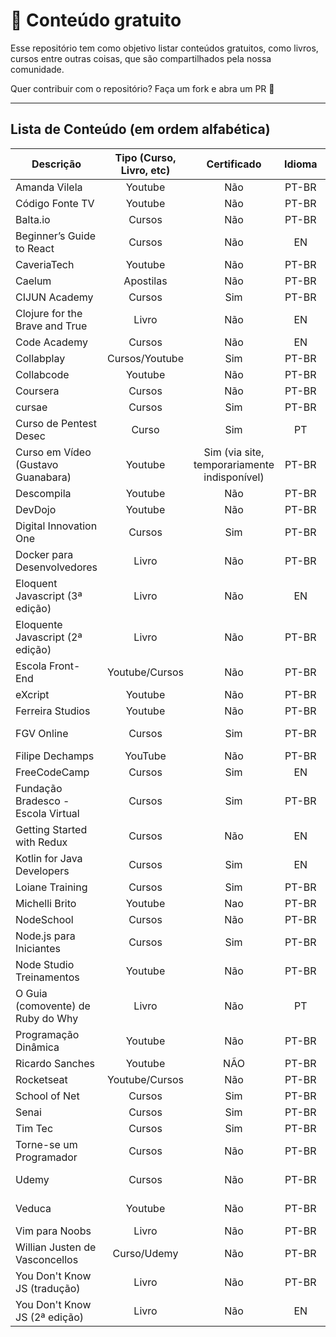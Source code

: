 # 📌 Conteúdo gratuito

Esse repositório tem como objetivo listar conteúdos gratuitos, como livros, cursos entre outras coisas, que são compartilhados pela nossa comunidade.

Quer contribuir com o repositório? Faça um fork e abra um PR 🥰

---

## Lista de Conteúdo (em ordem alfabética)

| Descrição      | Tipo (Curso, Livro, etc)           | Certificado | Idioma | Link  |
| ------------- |:-------------:| :-----:| :-----:|:-----:|
| Amanda Vilela | Youtube | Não | PT-BR | https://www.youtube.com/channel/UCBHuWBJdB8HSh3_ZLwPq9_w |
| Código Fonte TV| Youtube | Não | PT-BR | https://www.youtube.com/user/codigofontetv |
| Balta.io | Cursos | Não | PT-BR | https://balta.io/cursos |
| Beginner’s Guide to React | Cursos | Não | EN | https://egghead.io/courses/the-beginner-s-guide-to-react |
| CaveriaTech | Youtube | Não | PT-BR | https://www.youtube.com/user/caveiratech2 |
| Caelum | Apostilas |Não| PT-BR | https://www.caelum.com.br/apostilas |
| CIJUN Academy | Cursos | Sim | PT-BR | https://cijun.sp.gov.br/academy/|
| Clojure for the Brave and True | Livro |Não| EN | https://www.braveclojure.com/ |
| Code Academy | Cursos | Não | EN | https://www.codecademy.com/ |
| Collabplay |Cursos/Youtube | Sim | PT-BR | https://collabplay.online/br/ |
| Collabcode | Youtube | Não | PT-BR | https://www.youtube.com/channel/UCVheRLgrk7bOAByaQ0IVolg |
| Coursera | Cursos | Não | PT-BR | https://pt.coursera.org/ |
| cursae | Cursos | Sim | PT-BR | https://www.cursae.com.br/ |
| Curso de Pentest Desec | Curso | Sim | PT | https://desecsecurity.com/curso/curso-pentest-gratuito |
| Curso em Vídeo (Gustavo Guanabara) | Youtube | Sim (via site, temporariamente indisponível) | PT-BR | https://www.youtube.com/user/cursosemvideo/ |
| Descompila | Youtube | Não | PT-BR | https://www.youtube.com/channel/UCgOu28f2-cdegVHuZZhLDdA|
| DevDojo| Youtube | Não | PT-BR| https://www.youtube.com/channel/UCjF0OccBT05WxsJb2zNkL4g |
| Digital Innovation One| Cursos | Sim | PT-BR |https://web.digitalinnovation.one/browse 
| Docker para Desenvolvedores | Livro | Não | PT-BR | https://leanpub.com/dockerparadesenvolvedores |
| Eloquent Javascript (3ª edição)| Livro | Não | EN | https://eloquentjavascript.net/ |
| Eloquente Javascript (2ª edição)| Livro | Não | PT-BR | https://braziljs.github.io/eloquente-javascript/ |
| Escola Front-End | Youtube/Cursos | Não | PT-BR  | https://www.youtube.com/channel/UC4cEOdd-saCKWJHv_Du8cLQ |
| eXcript | Youtube | Não | PT-BR | https://www.youtube.com/user/excriptvideo |
| Ferreira Studios| Youtube |Não | PT-BR | https://www.youtube.com/user/devleonardoferreira |
| FGV Online | Cursos | Sim | PT-BR | https://www5.fgv.br/fgvonline/Cursos/Gratuitos/?goback=%2Egde_1876153_member_208379733 |
| Filipe Dechamps | YouTube | Não | PT-BR | https://www.youtube.com/channel/UCU5JicSrEM5A63jkJ2QvGYw |
| FreeCodeCamp | Cursos | Sim | EN | https://www.freecodecamp.org/ |
| Fundação Bradesco - Escola Virtual | Cursos | Sim | PT-BR | https://www.ev.org.br/ |
| Getting Started with Redux | Cursos | Não | EN | https://egghead.io/courses/getting-started-with-redux|
| Kotlin for Java Developers | Cursos | Sim | EN | https://www.coursera.org/learn/kotlin-for-java-developers
| Loiane Training | Cursos | Sim | PT-BR | https://loiane.training/cursos
| Michelli Brito | Youtube | Nao | PT-BR | https://www.youtube.com/channel/UC2WbG8UgpPaLcFSNJYwtPow
| NodeSchool | Cursos | Não | PT-BR | https://nodeschool.io/ |
| Node.js para Iniciantes | Cursos | Sim | PT-BR | https://treinamento.nodebr.org/ |
| Node Studio Treinamentos | Youtube | Não | PT-BR | https://www.youtube.com/channel/UCZZ0NTtOgsLIT4Skr6GUpAw |
| O Guia (comovente) de Ruby do Why | Livro | Não | PT | http://why.carlosbrando.com/index.html |
| Programação Dinâmica | Youtube | Não | PT-BR | https://www.youtube.com/channel/UC70mr11REaCqgKke7DPJoLg |
| Ricardo Sanches | Youtube | NÃO | PT-BR | https://www.youtube.com/user/RicVSanches |
| Rocketseat | Youtube/Cursos | Não | PT-BR | https://rocketseat.com.br/starter |
| School of Net | Cursos | Sim | PT-BR | https://www.schoolofnet.com/cursos/gratuitos |
| Senai | Cursos | Sim | PT-BR | https://online.sp.senai.br/institucional/3722/3840/cursos-gratuitos |
| Tim Tec | Cursos | Sim | PT-BR | https://cursos.timtec.com.br/ |
| Torne-se um Programador | Cursos | Não | PT-BR | http://www.torneseumprogramador.com.br/ |
| Udemy | Cursos | Não | PT-BR | https://www.udemy.com/courses/development/web-development/?price=price-free&sort=popularity 
| Veduca | Youtube | Não | PT-BR | https://www.youtube.com/channel/UCJ-RnyVCbsTzADE4S7SSE3w/playlists |
| Vim para Noobs | Livro | Não | PT-BR | https://leanpub.com/vimparanoobs |
| Willian Justen de Vasconcellos | Curso/Udemy | Não | PT-BR | https://www.udemy.com/course/git-e-github-para-iniciantes/ |
| You Don't Know JS (tradução) | Livro | Não | PT-BR | https://github.com/cezaraugusto/You-Dont-Know-JS |
| You Don't Know JS (2ª edição) | Livro | Não | EN | https://github.com/getify/You-Dont-Know-JS |

